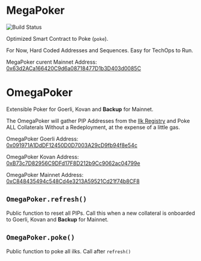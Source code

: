 # MegaPoker
![Build Status](https://github.com/makerdao/megapoker/actions/workflows/.github/workflows/tests.yaml/badge.svg?branch=master)

Optimized Smart Contract to Poke (`poke`).

For Now, Hard Coded Addresses and Sequences. Easy for TechOps to Run.

MegaPoker curent Mainnet Address: [0x63d2ACa166420C9d6a08718477D1b3D403d0085C](https://etherscan.io/address/0x63d2ACa166420C9d6a08718477D1b3D403d0085C#code)

# OmegaPoker

Extensible Poker for Goerli, Kovan and **Backup** for Mainnet.

The OmegaPoker will gather PIP Addresses from the [Ilk Registry](https://github.com/makerdao/ilk-registry) and Poke ALL Collaterals Without a Redeployment, at the expense of a little gas.

OmegaPoker Goerli Address: [0x091971A1DdDF12450D0D7003A29cD9fb94f8e54c](https://goerli.etherscan.io/address/0x091971a1dddf12450d0d7003a29cd9fb94f8e54c#code)

OmegaPoker Kovan Address: [0xB73c7D82956C9DFd17F8D212b9Cc9062ac04799e](https://kovan.etherscan.io/address/0xB73c7D82956C9DFd17F8D212b9Cc9062ac04799e#code)

OmegaPoker Mainnet Address: [0xC848435494c548Cd4e3213A59521Cd21f74b8CF8](https://etherscan.io/address/0xC848435494c548Cd4e3213A59521Cd21f74b8CF8#code)

## `OmegaPoker.refresh()`

Public function to reset all PIPs. Call this when a new collateral is onboarded to Goerli, Kovan and **Backup** for Mainnet.

## `OmegaPoker.poke()`

Public function to poke all ilks. Call after `refresh()`
